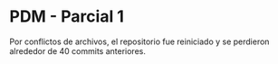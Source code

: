 # PDM - Parcial 1

Por conflictos de archivos, el repositorio fue reiniciado y se perdieron alrededor de 40 commits anteriores. 

